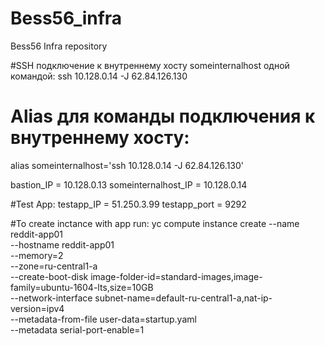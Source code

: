 # Bess56_infra
Bess56 Infra repository

#SSH подключение к внутреннему хосту someinternalhost одной командой:
ssh 10.128.0.14 -J 62.84.126.130

# Alias для команды подключения к внутреннему хосту:
alias someinternalhost='ssh 10.128.0.14 -J 62.84.126.130'

bastion_IP = 10.128.0.13
someinternalhost_IP = 10.128.0.14


#Test App:
testapp_IP = 51.250.3.99
testapp_port = 9292


#To create inctance with app run:
yc compute instance create
--name reddit-app01 \
--hostname reddit-app01 \
--memory=2 \
--zone=ru-central1-a \
--create-boot-disk image-folder-id=standard-images,image-family=ubuntu-1604-lts,size=10GB \
--network-interface subnet-name=default-ru-central1-a,nat-ip-version=ipv4  \
--metadata-from-file user-data=startup.yaml  \
--metadata serial-port-enable=1
